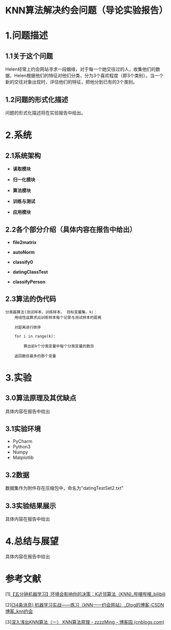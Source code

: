 # KNN算法解决约会问题（导论实验报告）
# 1.问题描述
## 1.1关于这个问题
Helen经常上约会网站寻求一段姻缘，对于每一个她交往过的人，收集他们的数据，Helen根据他们的特征对他们分类，分为3个喜欢程度（即3个类别）。当一个新的交往对象出现时，评估他们的特征，把他分到已有的3个类别。
## 1.2问题的形式化描述
问题的形式化描述将在实验报告中给出。
# 2.系统
## 2.1系统架构
- **读取模块**

- **归一化模块**

- **算法模块**

- **训练与测试**

- **应用模块**
## 2.2各个部分介绍（具体内容在报告中给出）
- **file2matrix**


- **autoNorm**


- **classify0**


- **datingClassTest**


- **classifyPerson**

## 2.3算法的伪代码
```
分类器算法(测试样本，训练样本， 目标变量集，k）：
	用线性运算求出训练样本每个记录与测试样本的距离
	
	对距离进行排序

	for i in range(k):

		算出前k个分类变量中每个分类变量的数目

	返回数目最多的那个变量
```
# 3.实验
## 3.0算法原理及其优缺点
具体内容在报告中给出
## 3.1实验环境
- PyCharm
- Python3
- Numpy
- Matplotlib
## 3.2数据
数据集作为附件存在压缩包中，命名为"datingTestSet2.txt"
## 3.3实验结果展示
具体内容在报告中给出
# 4.总结与展望
具体内容在报告中给出
# 参考文献
[1][【五分钟机器学习】环境会影响你的决策：K近邻算法（KNN)_哔哩哔哩_bilibili](https://www.bilibili.com/video/BV13K411H7Zs?from=search&seid=11304396467388631258&spm_id_from=333.337.0.0)

[2][(34条消息) 机器学习实战——练习（kNN——约会网站）_Dlog的博客-CSDN博客_knn约会](https://blog.csdn.net/m0_37970224/article/details/86133735)

[3][深入浅出KNN算法（一） KNN算法原理 - zzzzMing - 博客园 (cnblogs.com)](https://www.cnblogs.com/listenfwind/p/10311496.html)
